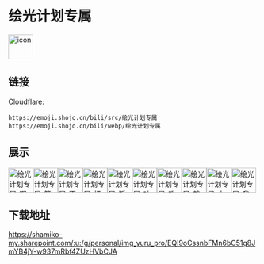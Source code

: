 # 绘光计划专属
<img src="https://emoji.shojo.cn/bili/src/绘光计划专属/icon.png" width="50" height="50" alt="icon">

## 链接
Cloudflare:
```
https://emoji.shojo.cn/bili/src/绘光计划专属
https://emoji.shojo.cn/bili/webp/绘光计划专属
```
## 展示
<img src="https://emoji.shojo.cn/bili/src/绘光计划专属/绘光计划专属-啊对对对.png" width="50" height="50" alt="绘光计划专属-啊对对对"><img src="https://emoji.shojo.cn/bili/src/绘光计划专属/绘光计划专属-算了.png" width="50" height="50" alt="绘光计划专属-算了"><img src="https://emoji.shojo.cn/bili/src/绘光计划专属/绘光计划专属-不许搞颜色.png" width="50" height="50" alt="绘光计划专属-不许搞颜色"><img src="https://emoji.shojo.cn/bili/src/绘光计划专属/绘光计划专属-打咩.png" width="50" height="50" alt="绘光计划专属-打咩"><img src="https://emoji.shojo.cn/bili/src/绘光计划专属/绘光计划专属-饭饭.png" width="50" height="50" alt="绘光计划专属-饭饭"><img src="https://emoji.shojo.cn/bili/src/绘光计划专属/绘光计划专属-咕了.png" width="50" height="50" alt="绘光计划专属-咕了"><img src="https://emoji.shojo.cn/bili/src/绘光计划专属/绘光计划专属-教我画画.png" width="50" height="50" alt="绘光计划专属-教我画画"><img src="https://emoji.shojo.cn/bili/src/绘光计划专属/绘光计划专属-就要搞颜色.png" width="50" height="50" alt="绘光计划专属-就要搞颜色"><img src="https://emoji.shojo.cn/bili/src/绘光计划专属/绘光计划专属-太强了.png" width="50" height="50" alt="绘光计划专属-太强了"><img src="https://emoji.shojo.cn/bili/src/绘光计划专属/绘光计划专属-我画我画.png" width="50" height="50" alt="绘光计划专属-我画我画">

## 下载地址

https://shamiko-my.sharepoint.com/:u:/g/personal/img_yuru_pro/EQI9oCssnbFMn6bC51g8JmYB4jY-w937mRbf4ZUzHVbCJA